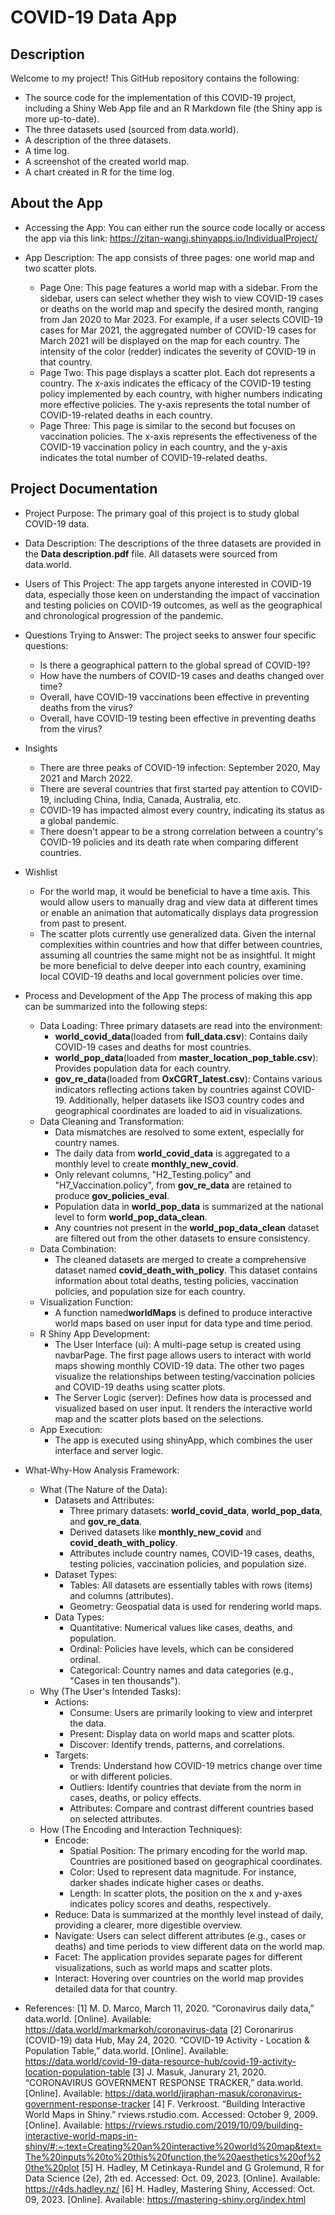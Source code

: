 # COVID-19 Data App

## Description

Welcome to my project! This GitHub repository contains the following:
* The source code for the implementation of this COVID-19 project, including a Shiny Web App file and an R Markdown file (the Shiny app is more up-to-date).
* The three datasets used (sourced from data.world).
* A description of the three datasets.
* A time log.
* A screenshot of the created world map.
* A chart created in R for the time log.


## About the App

* Accessing the App:
    You can either run the source code locally or access the app via this link: https://zitan-wangj.shinyapps.io/IndividualProject/

* App Description:
    The app consists of three pages: one world map and two scatter plots.
    * Page One: This page features a world map with a sidebar. From the sidebar, users can select whether they wish to view COVID-19 cases or deaths on the world map and specify the desired month, ranging from Jan 2020 to Mar 2023. For example, if a user selects COVID-19 cases for Mar 2021, the aggregated number of COVID-19 cases for March 2021 will be displayed on the map for each country. The intensity of the color (redder) indicates the severity of COVID-19 in that country. 
    * Page Two: This page displays a scatter plot. Each dot represents a country. The x-axis indicates the efficacy of the COVID-19 testing policy implemented by each country, with higher numbers indicating more effective policies. The y-axis represents the total number of COVID-19-related deaths in each country.
    * Page Three: This page is similar to the second but focuses on vaccination policies. The x-axis represents the effectiveness of the COVID-19 vaccination policy in each country, and the y-axis indicates the total number of COVID-19-related deaths.

## Project Documentation

* Project Purpose: 
    The primary goal of this project is to study global COVID-19 data.

* Data Description: 
    The descriptions of the three datasets are provided in the **Data description.pdf** file. All datasets were sourced from data.world.

* Users of This Project: 
    The app targets anyone interested in COVID-19 data, especially those keen on understanding the impact of vaccination and testing policies on COVID-19 outcomes, as well as the geographical and chronological progression of the pandemic.

* Questions Trying to Answer: 
    The project seeks to answer four specific questions:
    * Is there a geographical pattern to the global spread of COVID-19?
    * How have the numbers of COVID-19 cases and deaths changed over time?
    * Overall, have COVID-19 vaccinations been effective in preventing deaths from the virus?
    * Overall, have COVID-19 testing been effective in preventing deaths from the virus?

* Insights
    * There are three peaks of COVID-19 infection: September 2020, May 2021 and March 2022.
    * There are several countries that first started pay attention to COVID-19, including China, India, Canada, Australia, etc. 
    * COVID-19 has impacted almost every country, indicating its status as a global pandemic.
    * There doesn't appear to be a strong correlation between a country's COVID-19 policies and its death rate when comparing different countries.

* Wishlist
    * For the world map, it would be beneficial to have a time axis. This would allow users to manually drag and view data at different times or enable an animation that automatically displays data progression from past to present.
    * The scatter plots currently use generalized data. Given the internal complexities within countries and how that differ between countries, assuming all countries the same might not be as insightful. It might be more beneficial to delve deeper into each country, examining local COVID-19 deaths and local government policies over time.

* Process and Development of the App
    The process of making this app can be summarized into the following steps:
    * Data Loading:
        Three primary datasets are read into the environment:
        * **world_covid_data**(loaded from **full_data.csv**): Contains daily COVID-19 cases and deaths for most countries.
        * **world_pop_data**(loaded from **master_location_pop_table.csv**): Provides population data for each country.
        * **gov_re_data**(loaded from **OxCGRT_latest.csv**): Contains various indicators reflecting actions taken by countries against COVID-19.
        Additionally, helper datasets like ISO3 country codes and geographical coordinates are loaded to aid in visualizations.
    * Data Cleaning and Transformation:
        * Data mismatches are resolved to some extent, especially for country names.
        * The daily data from **world_covid_data** is aggregated to a monthly level to create **monthly_new_covid**.
        * Only relevant columns, "H2_Testing.policy" and "H7_Vaccination.policy", from **gov_re_data** are retained to produce **gov_policies_eval**.
        * Population data in **world_pop_data** is summarized at the national level to form **world_pop_data_clean**.
        * Any countries not present in the **world_pop_data_clean** dataset are filtered out from the other datasets to ensure consistency.
    * Data Combination: 
        * The cleaned datasets are merged to create a comprehensive dataset named **covid_death_with_policy**. This dataset contains information about total deaths, testing policies, vaccination policies, and population size for each country.
    * Visualization Function:
        * A function named**worldMaps** is defined to produce interactive world maps based on user input for data type and time period.
    * R Shiny App Development:
        * The User Interface (ui): A multi-page setup is created using navbarPage. The first page allows users to interact with world maps showing monthly COVID-19 data. The other two pages visualize the relationships between testing/vaccination policies and COVID-19 deaths using scatter plots.
        * The Server Logic (server): Defines how data is processed and visualized based on user input. It renders the interactive world map and the scatter plots based on the selections.
    * App Execution:
        * The app is executed using shinyApp, which combines the user interface and server logic.

* What-Why-How Analysis Framework:
    * What (The Nature of the Data):
        * Datasets and Attributes:
            * Three primary datasets: **world_covid_data**, **world_pop_data**, and **gov_re_data**.
            * Derived datasets like **monthly_new_covid** and **covid_death_with_policy**.
            * Attributes include country names, COVID-19 cases, deaths, testing policies, vaccination policies, and population size.
        * Dataset Types:
            * Tables: All datasets are essentially tables with rows (items) and columns (attributes).
            * Geometry: Geospatial data is used for rendering world maps.
        * Data Types:
            * Quantitative: Numerical values like cases, deaths, and population.
            * Ordinal: Policies have levels, which can be considered ordinal.
            * Categorical: Country names and data categories (e.g., "Cases in ten thousands").
    * Why (The User's Intended Tasks):
        * Actions:
            * Consume: Users are primarily looking to view and interpret the data.
            * Present: Display data on world maps and scatter plots.
            * Discover: Identify trends, patterns, and correlations.
        * Targets:
            * Trends: Understand how COVID-19 metrics change over time or with different policies.
            * Outliers: Identify countries that deviate from the norm in cases, deaths, or policy effects.
            * Attributes: Compare and contrast different countries based on selected attributes.
    * How (The Encoding and Interaction Techniques):
        * Encode:
            * Spatial Position: The primary encoding for the world map. Countries are positioned based on geographical coordinates.
            * Color: Used to represent data magnitude. For instance, darker shades indicate higher cases or deaths.
            * Length: In scatter plots, the position on the x and y-axes indicates policy scores and deaths, respectively.
        * Reduce:
            Data is summarized at the monthly level instead of daily, providing a clearer, more digestible overview.
        * Navigate:
            Users can select different attributes (e.g., cases or deaths) and time periods to view different data on the world map.
        * Facet:
            The application provides separate pages for different visualizations, such as world maps and scatter plots.
        * Interact:
            Hovering over countries on the world map provides detailed data for that country.

* References:
    [1] M. D. Marco, March 11, 2020. “Coronavirus daily data,” data.world. [Online]. Available: https://data.world/markmarkoh/coronavirus-data
    [2] Coronarirus (COVID-19) data Hub, May 24, 2020. “COVID-19 Activity - Location & Population Table,” data.world. [Online]. Available: https://data.world/covid-19-data-resource-hub/covid-19-activity-location-population-table
    [3] J. Masuk, Janurary 21, 2020. “CORONAVIRUS GOVERNMENT RESPONSE TRACKER,” data.world. [Online]. Available: https://data.world/jiraphan-masuk/coronavirus-government-response-tracker
    [4] F. Verkroost. “Building Interactive World Maps in Shiny.” rviews.rstudio.com. Accessed: October 9, 2009. [Online]. Available: https://rviews.rstudio.com/2019/10/09/building-interactive-world-maps-in-shiny/#:~:text=Creating%20an%20interactive%20world%20map&text=The%20inputs%20to%20this%20function,the%20aesthetics%20of%20the%20plot
    [5] H. Hadley, M Cetinkaya-Rundel and G Grolemund, R for Data Science (2e), 2th ed. Accessed: Oct. 09, 2023. [Online]. Available: https://r4ds.hadley.nz/
    [6] H. Hadley, Mastering Shiny, Accessed: Oct. 09, 2023. [Online]. Available: https://mastering-shiny.org/index.html
